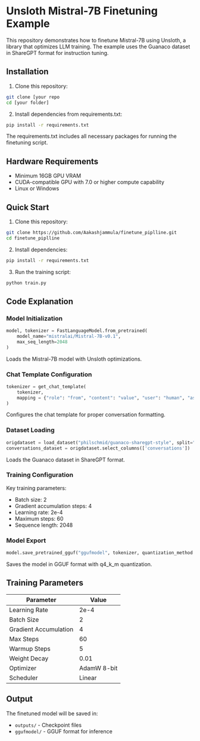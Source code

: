 # Unsloth Mistral-7B Finetuning Example

This repository demonstrates how to finetune Mistral-7B using Unsloth, a library that optimizes LLM training. The example uses the Guanaco dataset in ShareGPT format for instruction tuning.

## Installation

1. Clone this repository:
```bash
git clone [your repo
cd [your folder]
```

2. Install dependencies from requirements.txt:
```bash
pip install -r requirements.txt
```

The requirements.txt includes all necessary packages for running the finetuning script.

## Hardware Requirements

- Minimum 16GB GPU VRAM
- CUDA-compatible GPU with 7.0 or higher compute capability
- Linux or Windows

## Quick Start

1. Clone this repository:
```bash
git clone https://github.com/Aakashjammula/finetune_piplline.git
cd finetune_piplline
```

2. Install dependencies:
```bash
pip install -r requirements.txt
```

3. Run the training script:
```bash
python train.py
```

## Code Explanation

### Model Initialization
```python
model, tokenizer = FastLanguageModel.from_pretrained(
    model_name="mistralai/Mistral-7B-v0.1", 
    max_seq_length=2048
)
```
Loads the Mistral-7B model with Unsloth optimizations.

### Chat Template Configuration
```python
tokenizer = get_chat_template(
    tokenizer, 
    mapping = {"role": "from", "content": "value", "user": "human", "assistant": "gpt"}
)
```
Configures the chat template for proper conversation formatting.

### Dataset Loading
```python
origdataset = load_dataset("philschmid/guanaco-sharegpt-style", split="train")
conversations_dataset = origdataset.select_columns(['conversations'])
```
Loads the Guanaco dataset in ShareGPT format.

### Training Configuration
Key training parameters:
- Batch size: 2
- Gradient accumulation steps: 4
- Learning rate: 2e-4
- Maximum steps: 60
- Sequence length: 2048

### Model Export
```python
model.save_pretrained_gguf("ggufmodel", tokenizer, quantization_method = "q4_k_m")
```
Saves the model in GGUF format with q4_k_m quantization.

## Training Parameters

| Parameter | Value |
|-----------|--------|
| Learning Rate | 2e-4 |
| Batch Size | 2 |
| Gradient Accumulation | 4 |
| Max Steps | 60 |
| Warmup Steps | 5 |
| Weight Decay | 0.01 |
| Optimizer | AdamW 8-bit |
| Scheduler | Linear |

## Output

The finetuned model will be saved in:
- `outputs/` - Checkpoint files
- `ggufmodel/` - GGUF format for inference

